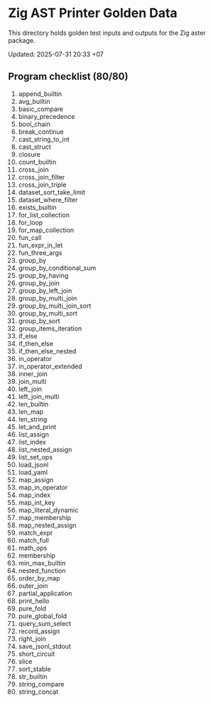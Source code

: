 # Zig AST Printer Golden Data

This directory holds golden test inputs and outputs for the Zig aster package.

Updated: 2025-07-31 20:33 +07

## Program checklist (80/80)

1. append_builtin
2. avg_builtin
3. basic_compare
4. binary_precedence
5. bool_chain
6. break_continue
7. cast_string_to_int
8. cast_struct
9. closure
10. count_builtin
11. cross_join
12. cross_join_filter
13. cross_join_triple
14. dataset_sort_take_limit
15. dataset_where_filter
16. exists_builtin
17. for_list_collection
18. for_loop
19. for_map_collection
20. fun_call
21. fun_expr_in_let
22. fun_three_args
23. group_by
24. group_by_conditional_sum
25. group_by_having
26. group_by_join
27. group_by_left_join
28. group_by_multi_join
29. group_by_multi_join_sort
30. group_by_multi_sort
31. group_by_sort
32. group_items_iteration
33. if_else
34. if_then_else
35. if_then_else_nested
36. in_operator
37. in_operator_extended
38. inner_join
39. join_multi
40. left_join
41. left_join_multi
42. len_builtin
43. len_map
44. len_string
45. let_and_print
46. list_assign
47. list_index
48. list_nested_assign
49. list_set_ops
50. load_jsonl
51. load_yaml
52. map_assign
53. map_in_operator
54. map_index
55. map_int_key
56. map_literal_dynamic
57. map_membership
58. map_nested_assign
59. match_expr
60. match_full
61. math_ops
62. membership
63. min_max_builtin
64. nested_function
65. order_by_map
66. outer_join
67. partial_application
68. print_hello
69. pure_fold
70. pure_global_fold
71. query_sum_select
72. record_assign
73. right_join
74. save_jsonl_stdout
75. short_circuit
76. slice
77. sort_stable
78. str_builtin
79. string_compare
80. string_concat
